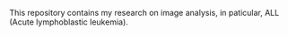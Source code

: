 This repository contains my research on image analysis, in paticular, ALL (Acute lymphoblastic leukemia).
